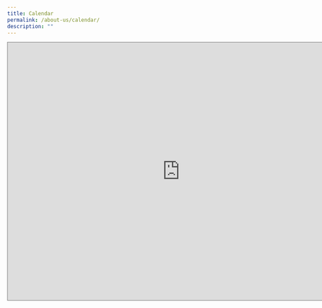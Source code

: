 ```yaml
---
title: Calendar
permalink: /about-us/calendar/
description: ""
---
```

<iframe src="https://calendar.google.com/calendar/embed?height=600&wkst=1&bgcolor=%23ffffff&ctz=Asia%2FSingapore&src=dGFuX2toZWVfbmdpYXBAbW9lLmVkdS5zZw&src=Y19jbGFzc3Jvb200MGY0ZjdmYUBncm91cC5jYWxlbmRhci5nb29nbGUuY29t&src=Y19jbGFzc3Jvb203NjFlYTUxN0Bncm91cC5jYWxlbmRhci5nb29nbGUuY29t&src=Y19jbGFzc3Jvb203Yjk4MTIwOEBncm91cC5jYWxlbmRhci5nb29nbGUuY29t&src=Y18wMWowY2NqazRqYmI1NXZuM2FyOW84czZna0Bncm91cC5jYWxlbmRhci5nb29nbGUuY29t&src=Y19hM3U0azEzcGJpdGlqaWhxM2hrY21xMGlqb0Bncm91cC5jYWxlbmRhci5nb29nbGUuY29t&src=YWRkcmVzc2Jvb2sjY29udGFjdHNAZ3JvdXAudi5jYWxlbmRhci5nb29nbGUuY29t&src=Y19rNjZkMjlvZmpxMm5ucHJuMHM4MTZ1MWc4MEBncm91cC5jYWxlbmRhci5nb29nbGUuY29t&src=Y19rbXVscTlxNXZ2ZDRoN2VrYTllOXZxOTBrNEBncm91cC5jYWxlbmRhci5nb29nbGUuY29t&src=Y192bTkyNmwwYzNqNjNwMXRxbjJyb2k3dXRhOEBncm91cC5jYWxlbmRhci5nb29nbGUuY29t&src=Y19tNTI2dWc5NnNyNXBjMTZqZzVwcDJnZXQ0OEBncm91cC5jYWxlbmRhci5nb29nbGUuY29t&src=Y19yOTJnbWd1aHRoczRsOWxiczRmb2kyZ28yZ0Bncm91cC5jYWxlbmRhci5nb29nbGUuY29t&src=Y19lbDBxZGswN25mNzVybzE1MWI2MTE0OHNoZ0Bncm91cC5jYWxlbmRhci5nb29nbGUuY29t&src=bW9lLmVkdS5zZ18xZm5pcGluczJzc2tzdmxvYW41ajd2dTh0b0Bncm91cC5jYWxlbmRhci5nb29nbGUuY29t&src=Y19uNDNiazd0ajRqa2RwbWVvaWJlY2pxMjdnb0Bncm91cC5jYWxlbmRhci5nb29nbGUuY29t&src=dGFuX2theV9saW5nQG1vZS5lZHUuc2c&src=eGlubWluX3BzQG1vZS5lZHUuc2c&color=%237986CB&color=%237627bb&color=%237627bb&color=%23c26401&color=%23795548&color=%23795548&color=%237986CB&color=%23D81B60&color=%23616161&color=%23B39DDB&color=%233F51B5&color=%233F51B5&color=%23616161&color=%23F6BF26&color=%23C0CA33&color=%23AD1457&color=%23E67C73" style="border:solid 1px #777" width="800" height="600" frameborder="0" scrolling="no"></iframe>